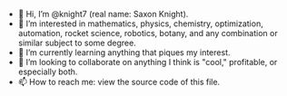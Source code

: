 - 👋 Hi, I’m @knight7 (real name: Saxon Knight).
- 👀 I’m interested in mathematics, physics, chemistry, optimization, automation, rocket science, robotics, botany, and any combination or similar subject to some degree.
- 🌱 I’m currently learning anything that piques my interest.
- 💞️ I’m looking to collaborate on anything I think is "cool," profitable, or especially both.
- 📫 How to reach me: <!--<last name><period><first name><at symbol><gmail><period><com>--> view the source code of this file.

<!---
knight7/knight7 is a ✨ special ✨ repository because its `README.md` (this file) appears on your GitHub profile.
You can click the Preview link to take a look at your changes.
--->
